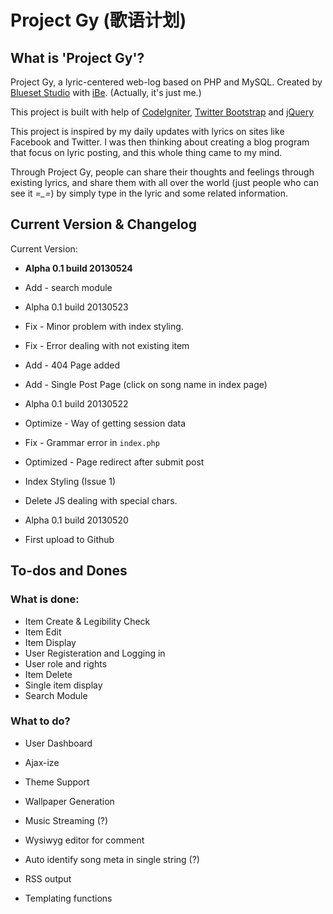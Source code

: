 Project Gy (歌语计划)
==========

## What is 'Project Gy'?
Project Gy, a lyric-centered web-log based on PHP and MySQL. Created by [Blueset Studio](http://1a23.com) with [iBe](http://ilove.1a23.com). (Actually, it's just me.)

This project is built with help of [CodeIgniter](https://github.com/EllisLab/CodeIgniter/), [Twitter Bootstrap](https://github.com/twitter/bootstrap) and [jQuery](https://github.com/jquery/jquery)

This project is inspired by my daily updates with lyrics on sites like Facebook and Twitter. I was then thinking about creating a blog program that focus on lyric posting, and this whole thing came to my mind. 

Through Project Gy, people can share their thoughts and feelings through existing lyrics, and share them with all over the world (just people who can see it *=_=*) by simply type in the lyric and some related information. 

## Current Version & Changelog

Current Version:
* __Alpha 0.1 build 20130524__
 * Add - search module

* Alpha 0.1 build 20130523
 * Fix - Minor problem with index styling.
 * Fix - Error dealing with not existing item
 * Add - 404 Page added
 * Add - Single Post Page (click on song name in index page)

* Alpha 0.1 build 20130522
 * Optimize - Way of getting session data
 * Fix - Grammar error in `index.php`
 * Optimized - Page redirect after submit post
 * Index Styling (Issue 1)
 * Delete JS dealing with special chars.

* Alpha 0.1 build 20130520
 * First upload to Github

## To-dos and Dones
### What is done:
* Item Create & Legibility Check
* Item Edit
* Item Display
* User Registeration and Logging in
* User role and rights
* Item Delete
* Single item display
* Search Module

### What to do?
* User Dashboard

* Ajax-ize
* Theme Support
* Wallpaper Generation
* Music Streaming (?)
* Wysiwyg editor for comment
* Auto identify song meta in single string (?)
* RSS output
* Templating functions